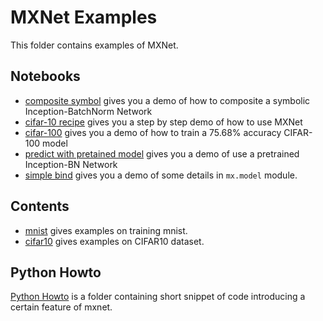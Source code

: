 MXNet Examples
==============
This folder contains examples of MXNet.

Notebooks
--------
* [composite symbol](notebooks/composite_symbol.ipynb) gives you a demo of how to composite a symbolic Inception-BatchNorm Network
* [cifar-10 recipe](notebooks/cifar-recipe.ipynb) gives you a step by step demo of how to use MXNet
* [cifar-100](notebooks/cifar-100.ipynb) gives you a demo of how to train a 75.68% accuracy CIFAR-100 model
* [predict with pretained model](notebooks/predict-with-pretrained-model.ipynb) gives you a demo of use a pretrained Inception-BN Network
* [simple bind](notebooks/simple_bind.ipynb) gives you a demo of some details in ```mx.model``` module.

Contents
--------
* [mnist](mnist) gives examples on training mnist.
* [cifar10](cifar10) gives examples on CIFAR10 dataset.


Python Howto
------------
[Python Howto](python-howto) is a folder containing short snippet of code
introducing a certain feature of mxnet.


